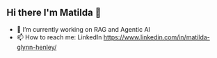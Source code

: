 ## Hi there I'm Matilda 👋

- 🔭 I’m currently working on RAG and Agentic AI
- 📫 How to reach me: LinkedIn https://www.linkedin.com/in/matilda-glynn-henley/

<!--
**mglynnhenley/mglynnhenley** is a ✨ _special_ ✨ repository because its `README.md` (this file) appears on your GitHub profile.

Here are some ideas to get you started:

- 🔭 I’m currently working on ...
- 🌱 I’m currently learning ...
- 👯 I’m looking to collaborate on ...
- 🤔 I’m looking for help with ...
- 💬 Ask me about ...
- 📫 How to reach me: ...
- 😄 Pronouns: ...
- ⚡ Fun fact: ...
-->
